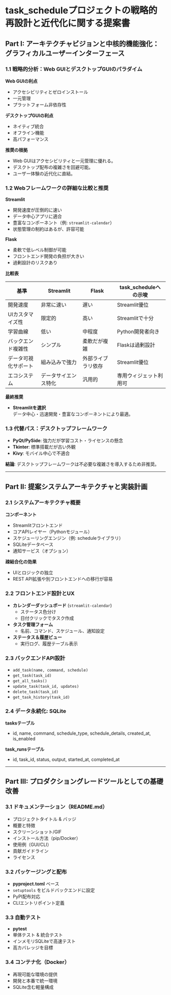 # task_scheduleプロジェクトの戦略的再設計と近代化に関する提案書

## Part I: アーキテクチャビジョンと中核的機能強化：グラフィカルユーザーインターフェース

### 1.1 戦略的分析：Web GUIとデスクトップGUIのパラダイム

**Web GUIの利点**
- アクセシビリティとゼロインストール
- 一元管理
- プラットフォーム非依存性

**デスクトップGUIの利点**
- ネイティブ統合
- オフライン機能
- 高パフォーマンス

**推奨の根拠**
- Web GUIはアクセシビリティと一元管理に優れる。
- デスクトップ配布の複雑さを回避可能。
- ユーザー体験の近代化に直結。

### 1.2 Webフレームワークの詳細な比較と推奨

**Streamlit**
- 開発速度が圧倒的に速い
- データ中心アプリに適合
- 豊富なコンポーネント（例: `streamlit-calendar`）
- 状態管理の制約はあるが、許容可能

**Flask**
- 柔軟で低レベル制御が可能
- フロントエンド開発の負担が大きい
- 過剰設計のリスクあり

**比較表**

| 基準                | Streamlit            | Flask                  | task_scheduleへの示唆 |
|---------------------|---------------------|------------------------|------------------------|
| 開発速度            | 非常に速い           | 遅い                   | Streamlit優位 |
| UIカスタマイズ性     | 限定的               | 高い                   | Streamlitで十分 |
| 学習曲線            | 低い                 | 中程度                 | Python開発者向き |
| バックエンド複雑性   | シンプル             | 柔軟だが複雑           | Flaskは過剰設計 |
| データ可視化サポート | 組み込みで強力       | 外部ライブラリ依存     | Streamlit優位 |
| エコシステム        | データサイエンス特化 | 汎用的                 | 専用ウィジェット利用可 |

**最終推奨**
- **Streamlitを選択**  
データ中心・迅速開発・豊富なコンポーネントにより最適。

### 1.3 代替パス：デスクトップフレームワーク

- **PyQt/PySide**: 強力だが学習コスト・ライセンスの懸念
- **Tkinter**: 標準搭載だが古い外観
- **Kivy**: モバイル中心で不適合

**結論**: デスクトップフレームワークは不必要な複雑さを導入するため非推奨。

---

## Part II: 提案システムアーキテクチャと実装計画

### 2.1 システムアーキテクチャ概要

**コンポーネント**
- Streamlitフロントエンド
- コアAPIレイヤー（Pythonモジュール）
- スケジューリングエンジン（例: scheduleライブラリ）
- SQLiteデータベース
- 通知サービス（オプション）

**疎結合化の効果**
- UIとロジックの独立
- REST API拡張や別フロントエンドへの移行が容易

### 2.2 フロントエンド設計とUX

- **カレンダーダッシュボード** (`streamlit-calendar`)
  - ステータス色分け
  - 日付クリックでタスク作成
- **タスク管理フォーム**
  - 名前、コマンド、スケジュール、通知設定
- **ステータス＆履歴ビュー**
  - 実行ログ、履歴テーブル表示

### 2.3 バックエンドAPI設計

- `add_task(name, command, schedule)`
- `get_task(task_id)`
- `get_all_tasks()`
- `update_task(task_id, updates)`
- `delete_task(task_id)`
- `get_task_history(task_id)`

### 2.4 データ永続化: SQLite

**tasksテーブル**
- id, name, command, schedule_type, schedule_details, created_at, is_enabled

**task_runsテーブル**
- id, task_id, status, output, started_at, completed_at

---

## Part III: プロダクショングレードツールとしての基礎改善

### 3.1 ドキュメンテーション（README.md）
- プロジェクトタイトル & バッジ
- 概要と特徴
- スクリーンショット/GIF
- インストール方法（pip/Docker）
- 使用例（GUI/CLI）
- 貢献ガイドライン
- ライセンス

### 3.2 パッケージングと配布
- **pyproject.toml** ベース
- `setuptools` をビルドバックエンドに設定
- PyPI配布対応
- CLIエントリポイント定義

### 3.3 自動テスト
- **pytest**
- 単体テスト & 統合テスト
- インメモリSQLiteで高速テスト
- 高カバレッジを目標

### 3.4 コンテナ化（Docker）
- 再現可能な環境の提供
- 開発と本番で統一環境
- SQLite含む軽量構成

